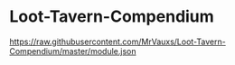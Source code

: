 # Loot-Tavern-Compendium

https://raw.githubusercontent.com/MrVauxs/Loot-Tavern-Compendium/master/module.json
